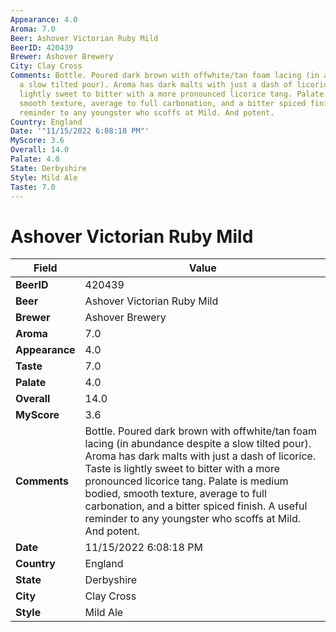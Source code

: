 ```yaml
---
Appearance: 4.0
Aroma: 7.0
Beer: Ashover Victorian Ruby Mild
BeerID: 420439
Brewer: Ashover Brewery
City: Clay Cross
Comments: Bottle. Poured dark brown with offwhite/tan foam lacing (in abundance despite
  a slow tilted pour). Aroma has dark malts with just a dash of licorice. Taste is
  lightly sweet to bitter with a more pronounced licorice tang. Palate is medium bodied,
  smooth texture, average to full carbonation, and a bitter spiced finish. A useful
  reminder to any youngster who scoffs at Mild. And potent.
Country: England
Date: '"11/15/2022 6:08:18 PM"'
MyScore: 3.6
Overall: 14.0
Palate: 4.0
State: Derbyshire
Style: Mild Ale
Taste: 7.0
---
```


# Ashover Victorian Ruby Mild

| Field         | Value |
|---------------|-------|
| **BeerID** | 420439 |
| **Beer** | Ashover Victorian Ruby Mild |
| **Brewer** | Ashover Brewery |
| **Aroma** | 7.0 |
| **Appearance** | 4.0 |
| **Taste** | 7.0 |
| **Palate** | 4.0 |
| **Overall** | 14.0 |
| **MyScore** | 3.6 |
| **Comments** | Bottle. Poured dark brown with offwhite/tan foam lacing (in abundance despite a slow tilted pour). Aroma has dark malts with just a dash of licorice. Taste is lightly sweet to bitter with a more pronounced licorice tang. Palate is medium bodied, smooth texture, average to full carbonation, and a bitter spiced finish. A useful reminder to any youngster who scoffs at Mild. And potent. |
| **Date** | 11/15/2022 6:08:18 PM |
| **Country** | England |
| **State** | Derbyshire |
| **City** | Clay Cross |
| **Style** | Mild Ale |
